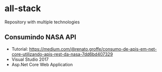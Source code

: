 # all-stack

Repository with multiple technologies

## Consumindo NASA API

- Tutorial: https://medium.com/@renato.groffe/consumo-de-apis-em-net-core-utilizando-apis-rest-da-nasa-7dd6bd407329
- Visual Studio 2017
- Asp.Net Core Web Application
